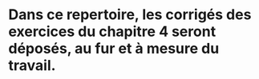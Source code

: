 # Dans ce repertoire, les corrigés des exercices du chapitre 4 seront déposés, au fur et à mesure du travail.

